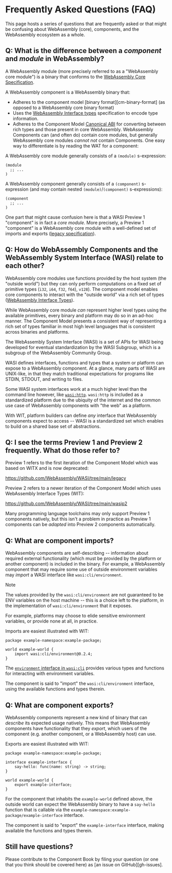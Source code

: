 # Frequently Asked Questions (FAQ)

This page hosts a series of questions that are frequently asked or that might be confusing about
WebAssembly (core), components, and the WebAssembly ecosystem as a whole.

## Q: What is the difference between a _component_ and _module_ in WebAssembly?

A WebAssembly module (more precisely referred to as a "WebAssembly core module") is a
binary that conforms to the [WebAssembly Core Specification][wasm-core-spec].

A WebAssembly component is a WebAssembly binary that:
- Adheres to the component model [binary format][cm-binary-format] (as opposed to a WebAssembly core binary format)
- Uses the [WebAssembly Interface types][wit] specification to encode type information.
- Adheres to the Component Model [Canonical ABI][cabi] for converting between rich types and those present in core WebAssembly.
WebAssembly Components can (and often do) contain core modules, but generally WebAssembly core modules
*cannot not* contain Components. One easy way to differentiate is by reading the WAT for a component:

A WebAssembly core module generally consists of a `(module)` s-expression:
```wat
(module
  ;; ...
)
```

A WebAssembly component generally consists of a `(component)` s-expression (and may contain
nested `(module)`/`(component)` s-expressions):

```wat
(component
  ;; ...
)
```

One part that might cause confusion here is that a WASI Preview 1 "component" is in fact a
*core module*. More precisely, a Preview 1 "component" is a WebAssembly core module with a well-defined
set of imports and exports ([legacy specification][wasi-p1]).

[cabi]: https://github.com/WebAssembly/component-model/blob/main/design/mvp/CanonicalABI.md
[wasi-p1]: https://github.com/WebAssembly/WASI/blob/main/legacy/preview1/witx/wasi_snapshot_preview1.witx
[wasm-core-spec]: https://webassembly.github.io/spec/core/

## Q: How do WebAssembly Components and the WebAssembly System Interface (WASI) relate to each other?

WebAssembly core modules use functions provided by the host system (the "outside world") but they can only perform
computations on a fixed set of primitive types (`i32`, `i64`, `f32`, `f64`), `v128`). The component model enables core components to interact with the "outside world"
 via a rich set of types ([WebAssembly Interface Types][wit]).

While WebAssembly core module *can* represent higher level types using the available primitives, every binary and platform may do so in an ad-hoc manner. The Component Model presents a consistent way of representing a rich set of types familiar in most high level languages that is consistent across binaries and platforms.

The WebAssembly System Interface (WASI) is a set of APIs for WASI being developed for eventual standardization by the WASI Subgroup, which is a subgroup of the WebAssembly Community Group.

WASI defines interfaces, functions and types that
a system or platform can expose to a WebAssembly component. At a glance, many parts of WASI are UNIX-like,
in that they match traditional expectations for programs like STDIN, STDOUT, and writing to files.

Some WASI system interfaces work at a much higher level than the command line however, like
[`wasi:http`][wasi-http]. `wasi:http` is included as a standardized platform due to the ubiquity
of the internet and the common use case of WebAssembly components with "the web" as a platform.

With WIT, platform builders can define *any* interface that WebAssembly components
expect to access -- WASI is a standardized set which enables to build on a shared base set of abstractions.

[wit]: https://component-model.bytecodealliance.org/design/wit.html
[wasi-http]: https://github.com/WebAssembly/wasi-http

## Q: I see the terms Preview 1 and Preview 2 frequently. What do those refer to?

Preview 1 refers to the first iteration of the Component Model which was based on WITX and is now deprecated:

https://github.com/WebAssembly/WASI/tree/main/legacy

Preview 2 refers to a newer iteration of the Component Model which uses WebAssembly Interface Types (WIT):

https://github.com/WebAssembly/WASI/tree/main/wasip2

Many programming language toolchains may only support Preview 1 components natively, but this isn't a problem
in practice as Preview 1 components can be *adapted* into Preview 2 components automatically.

## Q: What are component imports?

WebAssembly components are self-describing -- information about required external functionality (which must be provided by the platform or another component) is included in the binary.
For example, a WebAssembly component that may require some use of outside environment variables may *import* a WASI interface like `wasi:cli/environment`.

> [!NOTE]
> The values provided by the `wasi:cli/environment` are not guaranteed
> to be ENV variables on the host machine -- this is a choice left to the
> platform, in the implementation of `wasi:cli/environment` that it exposes.
>
> For example, platforms may choose to elide sensitive environment variables, or provide none at all, in practice.

Imports are easiest illustrated with WIT:

```wit
package example-namespace:example-package;

world example-world {
    import wasi:cli/environment@0.2.4;
}
```

The [`environment` interface in `wasi:cli`][wasi-cli-env] provides various types and functions for interacting with
environment variables.

The component is said to "import" the `wasi:cli/environment` interface, using the available functions and types therein.

[wasi-cli-env]: https://github.com/WebAssembly/wasi-cli/blob/main/wit/environment.wit

## Q: What are component exports?

WebAssembly components represent a new kind of binary that can *describe* its expected usage natively. This means that
WebAssembly components have functionality that they *export*, which users of the component (e.g. another component, or
a WebAssembly host) can use.

Exports are easiest illustrated with WIT:

```wit
package example-namespace:example-package;

interface example-interface {
    say-hello: func(name: string) -> string;
}

world example-world {
    export example-interface;
}
```

For the component that inhabits the `example-world` defined above, the outside world can expect the WebAssembly binary to
have a `say-hello` function that is callable via the `example-namespace:example-package/example-interface` interface.

The component is said to "export" the `example-interface` interface, making available the functions and types therein.

## Still have questions?

Please contribute to the Component Book by filing your question (or one that you think should be covered here) as
[an issue on GitHub][gh-issues].

[gh-issues-new]: https://github.com/bytecodealliance/component-docs/issues/new
